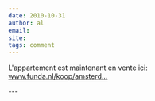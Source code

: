 ```yaml
---
date: 2010-10-31
author: al
email: 
site: 
tags: comment
---
```


<p>L'appartement est maintenant en vente ici:<br />
<a href="http://www.funda.nl/koop/amsterdam/appartement-47799424-cornelis-trooststraat-35-iii/" title="http://www.funda.nl/koop/amsterdam/appartement-47799424-cornelis-trooststraat-35-iii/" rel="nofollow">www.funda.nl/koop/amsterd...</a></p>
---